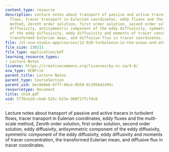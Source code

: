 ```yaml
---
content_type: resource
description: Lecture notes about transport of passive and active tracers in turbulent
  flows, tracer transport in Eulerian coordinates, eddy fluxes and the multi-scale
  method, Zeroth order solution, first order solution, second order solution, eddy
  diffusivity, antisymmetric component of the eddy diffusivity, symmetric component
  of the eddy diffusivity, eddy diffusivity and moments of tracer concentration, the
  transformed Eulerian mean, and diffusive flux in tracer coordinates.
file: /ol-ocw-studio-app/courses/12-820-turbulence-in-the-ocean-and-atmosphere-spring-2006/5776ce2dcba6525cb23e988f177cfdc0_ch14.pdf
file_size: 230211
file_type: application/pdf
learning_resource_types:
- Lecture Notes
license: https://creativecommons.org/licenses/by-nc-sa/4.0/
ocw_type: OCWFile
parent_title: Lecture Notes
parent_type: CourseSection
parent_uid: bec8e0e6-6fff-66ce-0558-0c295bd1495c
resourcetype: Document
title: ch14.pdf
uid: 5776ce2d-cba6-525c-b23e-988f177cfdc0
---
```

Lecture notes about transport of passive and active tracers in turbulent flows, tracer transport in Eulerian coordinates, eddy fluxes and the multi-scale method, Zeroth order solution, first order solution, second order solution, eddy diffusivity, antisymmetric component of the eddy diffusivity, symmetric component of the eddy diffusivity, eddy diffusivity and moments of tracer concentration, the transformed Eulerian mean, and diffusive flux in tracer coordinates.